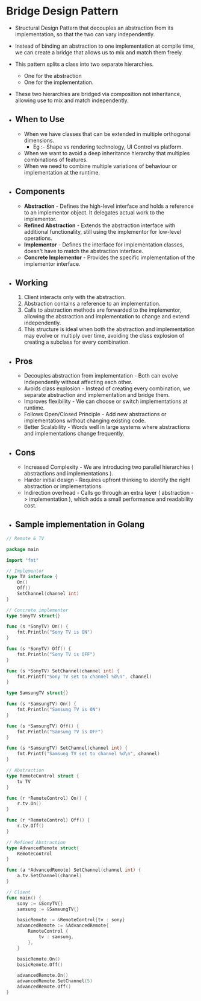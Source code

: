 # Bridge Design Pattern
- Structural Design Pattern that decouples an abstraction from its implementation, so that the two can vary independently.
- Instead of binding an abstraction to one implementation at compile time, we can create a bridge that allows us to mix and match them freely.
- This pattern splits a class into two separate hierarchies.
	- One for the abstraction
	- One for the implementation.
- These two hierarchies are bridged via composition not inheritance, allowing use to mix and match independently.

- ## When to Use
	- When we have classes that can be extended in multiple orthogonal dimensions.
		- Eg :- Shape vs rendering technology, UI Control vs platform.
	- When we want to avoid a deep inheritance hierarchy that multiples combinations of features.
	- When we need to combine multiple variations of behaviour or implementation at the runtime.

- ## Components
	- **Abstraction** - Defines the high-level interface and holds a reference to an implementor object. It delegates actual work to the implementor.
	- **Refined Abstraction** - Extends the abstraction interface with additional functionality, still using the implementor for low-level operations.
	- **Implementor** - Defines the interface for implementation classes, doesn't have to match the abstraction interface.
	- **Concrete Implementor** - Provides the specific implementation of the implementor interface.

- ## Working
	1. Client interacts only with the abstraction.
	2. Abstraction contains a reference to an implementation.
	3. Calls to abstraction methods are forwarded to the implementor, allowing the abstraction and implementation to change and extend independently.
	4. This structure is ideal when both the abstraction and implementation may evolve or multiply over time, avoiding the class explosion of creating a subclass for every combination.

- ## Pros
	- Decouples abstraction from implementation - Both can evolve independently without affecting each other.
	- Avoids class explosion - Instead of creating every combination, we separate abstraction and implementation and bridge them.
	- Improves flexibility - We can choose or switch implementations at runtime.
	- Follows Open/Closed Principle - Add new abstractions or implementations without changing existing code.
	- Better Scalability - Words well in large systems where abstractions and implementations change frequently.

- ## Cons
	- Increased Complexity - We are introducing two parallel hierarchies ( abstractions and implementations ).
	- Harder initial design - Requires upfront thinking to identify the right abstraction or implementations.
	- Indirection overhead - Calls go through an extra layer ( abstraction -> implementation ), which adds a small performance and readability cost.

- ## Sample implementation in Golang

```go
// Remote & TV

package main

import "fmt"

// Implementor
type TV interface {
	On()
	Off()
	SetChannel(channel int)
}

// Concrete implementor
type SonyTV struct{}

func (s *SonyTV) On() {
	fmt.Println("Sony TV is ON")
}

func (s *SonyTV) Off() {
	fmt.Println("Sony TV is OFF")
}

func (s *SonyTV) SetChannel(channel int) {
	fmt.Printf("Sony TV set to channel %d\n", channel)
}

type SamsungTV struct{}

func (s *SamsungTV) On() {
	fmt.Println("Samsung TV is ON")
}

func (s *SamsungTV) Off() {
	fmt.Println("Samsung TV is OFF")
}

func (s *SamsungTV) SetChannel(channel int) {
	fmt.Printf("Samsung TV set to channel %d\n", channel)
}

// Abstraction
type RemoteControl struct {
	tv TV
}

func (r *RemoteControl) On() {
	r.tv.On()
}

func (r *RemoteControl) Off() {
	r.tv.Off()
}

// Refined Abstraction
type AdvancedRemote struct{
	RemoteControl
}

func (a *AdvancedRemote) SetChannel(channel int) {
	a.tv.SetChannel(channel)
}

// Client
func main() {
	sony := &SonyTV{}
	samsung := &SamsungTV{}

	basicRemote := &RemoteControl{tv : sony}
	advancedRemote := &AdvancedRemote{
		RemoteControl {
			tv : samsung,
		},
	}

	basicRemote.On()
	basicRemote.Off()

	advancedRemote.On()
	advancedRemote.SetChannel(5)
	advancedRemote.Off()
}
```
